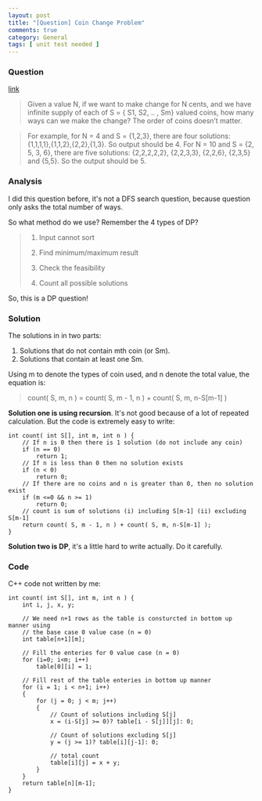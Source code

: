 ```yaml
---
layout: post
title: "[Question] Coin Change Problem"
comments: true
category: General
tags: [ unit test needed ]
---
```



### Question 

[link](http://www.geeksforgeeks.org/dynamic-programming-set-7-coin-change/)

> Given a value N, if we want to make change for N cents, and we have infinite supply of each of S = { S1, S2, .. , Sm} valued coins, how many ways can we make the change? The order of coins doesn’t matter.

> For example, for N = 4 and S = {1,2,3}, there are four solutions: {1,1,1,1},{1,1,2},{2,2},{1,3}. So output should be 4. For N = 10 and S = {2, 5, 3, 6}, there are five solutions: {2,2,2,2,2}, {2,2,3,3}, {2,2,6}, {2,3,5} and {5,5}. So the output should be 5.

### Analysis

I did this question before, it's not a DFS search question, because question only asks the total number of ways. 

So what method do we use? Remember the 4 types of DP?

>1. Input cannot sort
>
>1. Find minimum/maximum result
>
>1. Check the feasibility
>
>1. Count all possible solutions

So, this is a DP question! 

### Solution

The solutions in in two parts: 

1. Solutions that do not contain mth coin (or Sm).
2. Solutions that contain at least one Sm.

Using m to denote the types of coin used, and n denote the total value, the equation is: 

> count( S, m, n ) = count( S, m - 1, n ) + count( S, m, n-S[m-1] )

__Solution one is using recursion__. It's not good because of a lot of repeated calculation. But the code is extremely easy to write: 

    int count( int S[], int m, int n ) {
        // If n is 0 then there is 1 solution (do not include any coin)
        if (n == 0)
            return 1;
        // If n is less than 0 then no solution exists
        if (n < 0)
            return 0;
        // If there are no coins and n is greater than 0, then no solution exist
        if (m <=0 && n >= 1)
            return 0;
        // count is sum of solutions (i) including S[m-1] (ii) excluding S[m-1]
        return count( S, m - 1, n ) + count( S, m, n-S[m-1] );
    }

__Solution two is DP__, it's a little hard to write actually. Do it carefully. 

### Code

C++ code not written by me: 

    int count( int S[], int m, int n ) {
        int i, j, x, y;

        // We need n+1 rows as the table is consturcted in bottom up manner using 
        // the base case 0 value case (n = 0)
        int table[n+1][m];

        // Fill the enteries for 0 value case (n = 0)
        for (i=0; i<m; i++)
            table[0][i] = 1;

        // Fill rest of the table enteries in bottom up manner  
        for (i = 1; i < n+1; i++)
        {
            for (j = 0; j < m; j++)
            {
                // Count of solutions including S[j]
                x = (i-S[j] >= 0)? table[i - S[j]][j]: 0;

                // Count of solutions excluding S[j]
                y = (j >= 1)? table[i][j-1]: 0;

                // total count
                table[i][j] = x + y;
            }
        }
        return table[n][m-1];
    }
